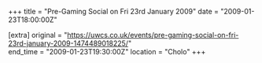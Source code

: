 +++
title = "Pre-Gaming Social on Fri 23rd January 2009"
date = "2009-01-23T18:00:00Z"

[extra]
original = "https://uwcs.co.uk/events/pre-gaming-social-on-fri-23rd-january-2009-1474489018225/"    
end_time = "2009-01-23T19:30:00Z"
location = "Cholo"
+++



